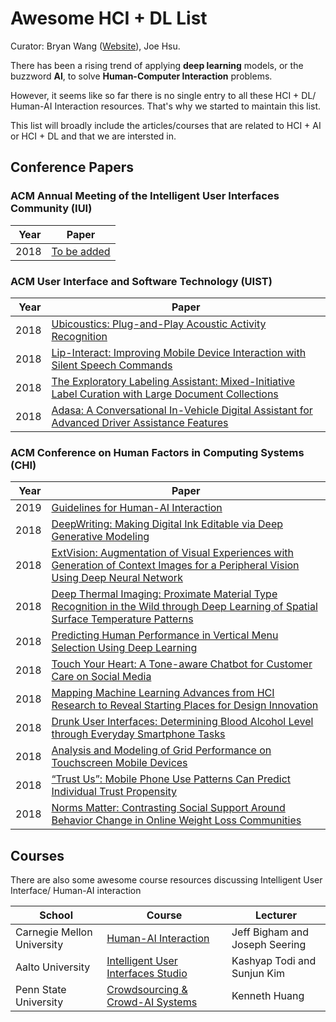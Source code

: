 # Awesome HCI + DL List

Curator: Bryan Wang ([Website](http://www.dgp.toronto.edu/~bryanw/)), Joe Hsu.

There has been a rising trend of applying __deep learning__ models, or the buzzword __AI__, to solve __Human-Computer Interaction__ problems. 

However, it seems like so far there is no single entry to all these HCI + DL/ Human-AI Interaction resources. That's why we started to maintain this list. 

This list will broadly include the articles/courses that are related to HCI + AI or HCI + DL and that we are intersted in.

## Conference Papers 

### ACM Annual Meeting of the Intelligent User Interfaces Community (IUI)
| Year |  Paper | 
|------|-------------------------------|
| 2018 | [To be added](https://dl.acm.org/citation.cfm?id=3242593) | 

### ACM User Interface and Software Technology (UIST)

| Year |  Paper |
|------|-------------------------------------------------------
| 2018 | [Ubicoustics: Plug-and-Play Acoustic Activity Recognition](http://www.gierad.com/assets/ubicoustics/ubicoustics.pdf) | 
| 2018 | [Lip-Interact: Improving Mobile Device Interaction with Silent Speech Commands](https://dl.acm.org/citation.cfm?id=3242599) | 
| 2018 | [The Exploratory Labeling Assistant: Mixed-Initiative Label Curation with Large Document Collections](https://dl.acm.org/citation.cfm?id=3242596) | 
| 2018 | [Adasa: A Conversational In-Vehicle Digital Assistant for Advanced Driver Assistance Features](https://dl.acm.org/citation.cfm?id=3242593) | 


### ACM Conference on Human Factors in Computing Systems (CHI)
| Year |  Paper | 
|------|-------------------------------|
| 2019 | [Guidelines for Human-AI Interaction](https://www.microsoft.com/en-us/research/uploads/prod/2019/01/Guidelines-for-Human-AI-Interaction-camera-ready.pdf) | 
|2018|  [DeepWriting: Making Digital Ink Editable via Deep Generative Modeling](https://dl.acm.org/citation.cfm?id=3173779)
|2018|  [ExtVision: Augmentation of Visual Experiences with Generation of Context Images for a Peripheral Vision Using Deep Neural Network](https://dl.acm.org/citation.cfm?id=3174001)
|2018|  [Deep Thermal Imaging: Proximate Material Type Recognition in the Wild through Deep Learning of Spatial Surface Temperature Patterns](https://arxiv.org/abs/1803.02310)
| 2018|  [Predicting Human Performance in Vertical Menu Selection Using Deep Learning ](https://dl.acm.org/citation.cfm?id=3173603)
| 2018|  [Touch Your Heart: A Tone-aware Chatbot for Customer Care on Social Media](https://dl.acm.org/citation.cfm?id=3173989)
| 2018|  [Mapping Machine Learning Advances from HCI Research to Reveal Starting Places for Design Innovation](https://dl.acm.org/citation.cfm?id=3173704)
|2018|  [Drunk User Interfaces: Determining Blood Alcohol Level through Everyday Smartphone Tasks](https://dl.acm.org/citation.cfm?id=3173808)
|2018|  [Analysis and Modeling of Grid Performance on Touchscreen Mobile Devices](https://dl.acm.org/citation.cfm?id=3173862)
|2018|  [“Trust Us”: Mobile Phone Use Patterns Can Predict Individual Trust Propensity](https://dl.acm.org/citation.cfm?id=3173904)
|2018|  [Norms Matter: Contrasting Social Support Around Behavior Change in Online Weight Loss Communities](https://dl.acm.org/citation.cfm?id=3173574.3174240)


## Courses
There are also some awesome course resources discussing Intelligent User Interface/ Human-AI interaction

| School |  Course | Lecturer|
|------|-------------------------------|------|
| Carnegie Mellon University | [Human-AI Interaction](http://humanaiclass.org/)| Jeff Bigham and Joseph Seering|
| Aalto University| [Intelligent User Interfaces Studio](https://mycourses.aalto.fi/course/view.php?id=20975)| Kashyap Todi and Sunjun Kim|
| Penn State University| [Crowdsourcing & Crowd-AI Systems](http://crowdaiclass.org/)|Kenneth Huang|






